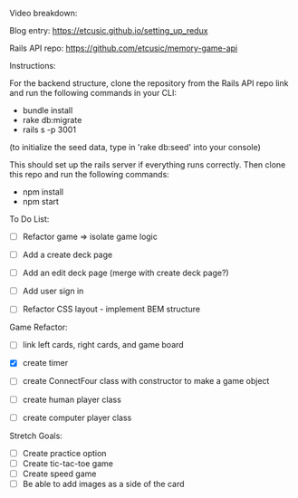 Video breakdown:

Blog entry: https://etcusic.github.io/setting_up_redux 

Rails API repo: https://github.com/etcusic/memory-game-api

Instructions:

For the backend structure, clone the repository from the Rails API repo link and run the following commands in your CLI:

- bundle install 
- rake db:migrate 
- rails s -p 3001 

(to initialize the seed data, type in 'rake db:seed' into your console)

This should set up the rails server if everything runs correctly. Then clone this repo and run the following commands:

- npm install 
- npm start 

To Do List:

- [ ] Refactor game => isolate game logic
- [ ] Add a create deck page
- [ ] Add an edit deck page (merge with create deck page?)
- [ ] Add user sign in
- [ ] Refactor CSS layout - implement BEM structure


Game Refactor:
- [ ] link left cards, right cards, and game board
- [x] create timer
- [ ] create ConnectFour class with constructor to make a game object
- [ ] create human player class
- [ ] create computer player class


Stretch Goals:
- [ ] Create practice option
- [ ] Create tic-tac-toe game
- [ ] Create speed game
- [ ] Be able to add images as a side of the card
